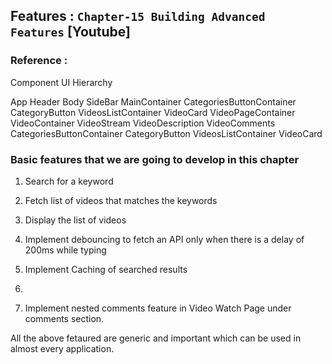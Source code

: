 ## Features : `Chapter-15 Building Advanced Features` [Youtube]

### Reference :

<ans>Component UI Hierarchy </ans>

App
Header
Body
SideBar
MainContainer
CategoriesButtonContainer
CategoryButton
VideosListContainer
VideoCard
VideoPageContainer
VideoContainer
VideoStream
VideoDescription
VideoComments
CategoriesButtonContainer
CategoryButton
VideosListContainer
VideoCard

### Basic features that we are going to develop in this chapter

1. Search for a keyword

2. Fetch list of videos that matches the keywords

3. Display the list of videos

4. Implement debouncing to fetch an API only when there is a delay of 200ms while typing

5. Implement Caching of searched results

6.

7. Implement nested comments feature in Video Watch Page under comments section.

All the above fetaured are generic and important which can be used in almost every application.
